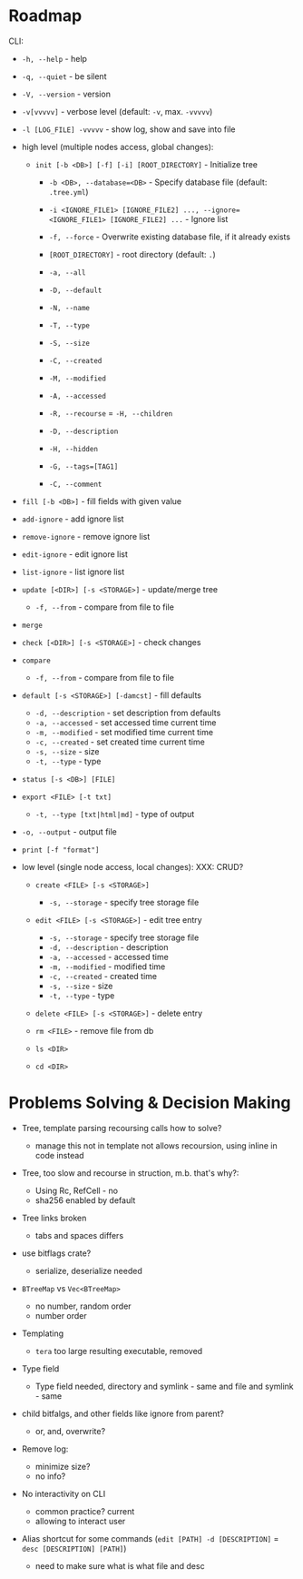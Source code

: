 # Roadmap

CLI:

- `-h, --help` - help
- `-q, --quiet` - be silent
- `-V, --version` - version
- `-v[vvvvv]` - verbose level (default: `-v`, max. `-vvvvv`)
- `-l [LOG_FILE] -vvvvv` - show log, show and save into file

- high level (multiple nodes access, global changes):
    - `init [-b <DB>] [-f] [-i] [ROOT_DIRECTORY]` - Initialize tree
        - `-b <DB>, --database=<DB>` - Specify database file (default: `.tree.yml`)
        - `-i <IGNORE_FILE1> [IGNORE_FILE2] ..., --ignore=<IGNORE_FILE1> [IGNORE_FILE2] ...` - Ignore list
        - `-f, --force` - Overwrite existing database file, if it already exists
        - `[ROOT_DIRECTORY]` - root directory (default: `.`)

        - `-a, --all`
        - `-D, --default`

        - `-N, --name`
        - `-T, --type`
        - `-S, --size`
        - `-C, --created`
        - `-M, --modified`
        - `-A, --accessed`
        - `-R, --recourse` = `-H, --children`

        - `-D, --description`
        - `-H, --hidden`
        - `-G, --tags=[TAG1]`
        - `-C, --comment`


- `fill [-b <DB>]` - fill fields with given value

- `add-ignore` - add ignore list
- `remove-ignore` - remove ignore list
- `edit-ignore` - edit ignore list
- `list-ignore` - list ignore list

- `update [<DIR>] [-s <STORAGE>]` - update/merge tree
    - `-f, --from` - compare from file to file

- `merge`

- `check [<DIR>] [-s <STORAGE>]` - check changes

- `compare`
    - `-f, --from` - compare from file to file

- `default [-s <STORAGE>] [-damcst]` - fill defaults
    - `-d, --description` - set description from defaults
    - `-a, --accessed` - set accessed time current time
    - `-m, --modified` - set modified time current time
    - `-c, --created` - set created time current time
    - `-s, --size` - size
    - `-t, --type` - type

- `status [-s <DB>] [FILE]`

- `export <FILE> [-t txt]`
    - `-t, --type [txt|html|md]` - type of output

- `-o, --output` - output file

- `print [-f "format"]`

- low level (single node access, local changes): XXX: CRUD?
    - `create <FILE> [-s <STORAGE>]`
        - `-s, --storage` - specify tree storage file

    - `edit <FILE> [-s <STORAGE>]` - edit tree entry
        - `-s, --storage` - specify tree storage file
        - `-d, --description` - description
        - `-a, --accessed` - accessed time
        - `-m, --modified` - modified time
        - `-c, --created` - created time
        - `-s, --size` - size
        - `-t, --type` - type

    - `delete <FILE> [-s <STORAGE>]` - delete entry
    - `rm <FILE>` - remove file from db
    - `ls <DIR>`
    - `cd <DIR>`



# Problems Solving & Decision Making

- Tree, template parsing recoursing calls how to solve?
    - manage this not in template not allows recoursion, using inline in code instead

- Tree, too slow and recourse in struction, m.b. that's why?:
    - Using Rc, RefCell - no
    - sha256 enabled by default

- Tree links broken
    - tabs and spaces differs

- use bitflags crate?
    - serialize, deserialize needed

- `BTreeMap` vs `Vec<BTreeMap>`
    - no number, random order
    - number order

- Templating
    - `tera` too large resulting executable, removed

- Type field
    - Type field needed, directory and symlink - same and file and symlink - same

- child bitfalgs, and other fields like ignore from parent?
    - or, and, overwrite?

- Remove log:
    - minimize size?
    - no info?

- No interactivity on CLI
    - common practice? current
    - allowing to interact user

- Alias shortcut for some commands (`edit [PATH] -d [DESCRIPTION]` = `desc [DESCRIPTION] [PATH]`)
    - need to make sure what is what file and desc
